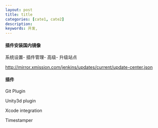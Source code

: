 ```yaml
---
layout: post
title: title
categories: [cate1, cate2]
description: 
keywords: 开发, 
---
```


#### 插件安装国内镜像

系统设置- 插件管理- 高级- 升级站点

http://mirror.xmission.com/jenkins/updates/current/update-center.json

#### 插件

Git Plugin

Unity3d plugin

Xcode integration

Timestamper

